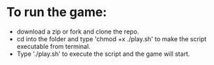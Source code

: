 # To run the game:
* download a zip or fork and clone the repo.
* cd into the folder and type 'chmod +x ./play.sh' to make the script executable from terminal.
* Type './play.sh' to execute the script and the game will start.
